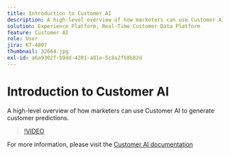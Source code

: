 ```yaml
---
title: Introduction to Customer AI
description: A high-level overview of how marketers can use Customer AI to generate customer predictions.
solution: Experience Platform, Real-Time Customer Data Platform
feature: Customer AI
role: User
jira: KT-4807
thumbnail: 32664.jpg
exl-id: a6a9302f-b9dd-4201-a81e-5c8a2f58b82d
---
```

# Introduction to Customer AI

A high-level overview of how marketers can use Customer AI to generate customer predictions.

>[!VIDEO](https://video.tv.adobe.com/v/32664?quality=12&learn=on)

For  more information, please visit the [Customer AI documentation](https://experienceleague.adobe.com/docs/experience-platform/intelligent-services/customer-ai/overview.html)
